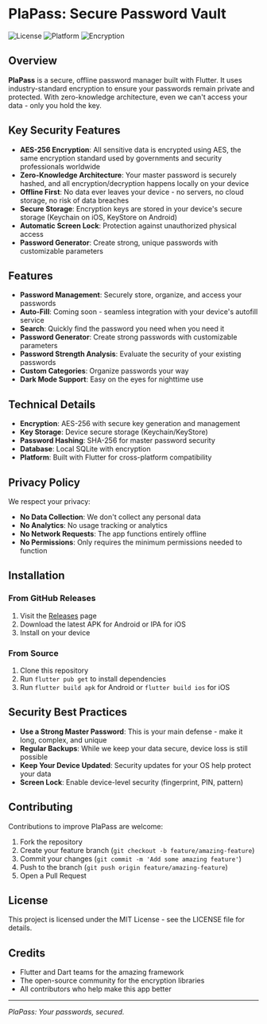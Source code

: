# PlaPass: Secure Password Vault

![License](https://img.shields.io/badge/license-MIT-blue.svg)
![Platform](https://img.shields.io/badge/platform-iOS%20%7C%20Android-brightgreen.svg)
![Encryption](https://img.shields.io/badge/encryption-AES--256-red.svg)

## Overview

**PlaPass** is a secure, offline password manager built with Flutter. It uses industry-standard encryption to ensure your passwords remain private and protected. With zero-knowledge architecture, even we can't access your data - only you hold the key.

## Key Security Features

- **AES-256 Encryption**: All sensitive data is encrypted using AES, the same encryption standard used by governments and security professionals worldwide
- **Zero-Knowledge Architecture**: Your master password is securely hashed, and all encryption/decryption happens locally on your device
- **Offline First**: No data ever leaves your device - no servers, no cloud storage, no risk of data breaches
- **Secure Storage**: Encryption keys are stored in your device's secure storage (Keychain on iOS, KeyStore on Android)
- **Automatic Screen Lock**: Protection against unauthorized physical access
- **Password Generator**: Create strong, unique passwords with customizable parameters

## Features

- **Password Management**: Securely store, organize, and access your passwords
- **Auto-Fill**: Coming soon - seamless integration with your device's autofill service
- **Search**: Quickly find the password you need when you need it
- **Password Generator**: Create strong passwords with customizable parameters
- **Password Strength Analysis**: Evaluate the security of your existing passwords
- **Custom Categories**: Organize passwords your way
- **Dark Mode Support**: Easy on the eyes for nighttime use

## Technical Details

- **Encryption**: AES-256 with secure key generation and management
- **Key Storage**: Device secure storage (Keychain/KeyStore)
- **Password Hashing**: SHA-256 for master password security
- **Database**: Local SQLite with encryption
- **Platform**: Built with Flutter for cross-platform compatibility

## Privacy Policy

We respect your privacy:
- **No Data Collection**: We don't collect any personal data
- **No Analytics**: No usage tracking or analytics
- **No Network Requests**: The app functions entirely offline
- **No Permissions**: Only requires the minimum permissions needed to function

## Installation

### From GitHub Releases
1. Visit the [Releases](https://github.com/yourusername/plapass/releases) page
2. Download the latest APK for Android or IPA for iOS
3. Install on your device

### From Source
1. Clone this repository
2. Run `flutter pub get` to install dependencies
3. Run `flutter build apk` for Android or `flutter build ios` for iOS

## Security Best Practices

- **Use a Strong Master Password**: This is your main defense - make it long, complex, and unique
- **Regular Backups**: While we keep your data secure, device loss is still possible
- **Keep Your Device Updated**: Security updates for your OS help protect your data
- **Screen Lock**: Enable device-level security (fingerprint, PIN, pattern)

## Contributing

Contributions to improve PlaPass are welcome:
1. Fork the repository
2. Create your feature branch (`git checkout -b feature/amazing-feature`)
3. Commit your changes (`git commit -m 'Add some amazing feature'`)
4. Push to the branch (`git push origin feature/amazing-feature`)
5. Open a Pull Request

## License

This project is licensed under the MIT License - see the LICENSE file for details.

## Credits

- Flutter and Dart teams for the amazing framework
- The open-source community for the encryption libraries
- All contributors who help make this app better

---

*PlaPass: Your passwords, secured.*
